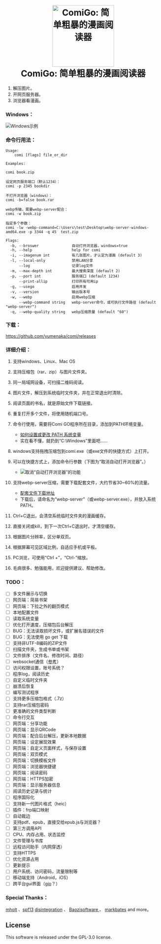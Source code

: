 
<h1 align="center">
  <img src="https://raw.githubusercontent.com/yumenaka/comi/master/icon.ico" alt="ComiGo: 简单粗暴的漫画阅读器" width="200">
  <br>ComiGo: 简单粗暴的漫画阅读器<br>
</h1>

1. 解压图片。  
2. 开网页服务器。
3. 浏览器看漫画。  

### Windows：

![Windows示例](https://www.yumenaka.net/wp-content/uploads/2020/08/sample.gif "Windows示例")  

### 命令行用法：
```
Usage:
	comi [flags] file_or_dir

Examples:

comi book.zip

设定网页服务端口（默认1234）：
comi -p 2345 bookdir

不打开浏览器（windows）：
comi -b=false book.rar

webp传输，需要webp-server配合：
comi -w book.zip

指定多个参数：
comi -lw -webp-command=C:\Users\test\Desktop\webp-server-windows-amd64.exe -p 3344 -q 45  test.zip

Flags:
  -b, --broswer               自动打开浏览器，windows=true
  -h, --help                  help for comi
  -i, --imagenum int          有几张图片，才认定为漫画 (default 3)
  -l, --local-only            禁用LAN分享
      --log                   记录log文件
  -m, --max-depth int         最大搜索深度 (default 2)
  -p, --port int              服务端口 (default 1234)
      --print-allip           打印所有可用ip
  -g, --usego                 启用并发
  -v, --version               输出版本号
  -w, --webp                  启用webp压缩
      --webp-command string   webp-server命令，或可执行文件路径 (default "webp-server")
  -q, --webp-quality string   webp压缩质量 (default "60")

```

### 下载：
https://github.com/yumenaka/comi/releases  

### 详细介绍：
1. 支持windows、Linux、Mac OS
2. 支持压缩包（rar、zip）与图片文件夹。
3. 同一局域网设备，可扫描二维码阅读。  
4. 图片文件，解压到系统临时文件夹，并在正常退出时清除。
5. 阅读页面的书名，就是原始文件下载链接。  
6. 重复打开多个文件，将使用随机端口号。  
7. 命令行使用，需要将Comi GO程序所在目录，添加到PATH环境变量。  

    - [如何设置或更改 PATH 系统变量](https://www.java.com/zh_CN/download/help/path.xml)
    - 实在看不懂，就扔到“C:\Windows”里面吧……
8. windows支持拖拽压缩包到comi.exe（或exe文件的快捷方式）上打开。  
9. 可以在快捷方式上，添加命令行参数（下图为“取消自动打开浏览器”。）
    - ![取消“自动打开浏览器”的功能](https://www.yumenaka.net/wp-content/uploads/2020/08/tips1.png "取消自动打开浏览器的功能")
10. 支持webp-server压缩，需要下载配套文件，大约节省30~60%的流量。
    - [配套文件下载地址](https://github.com/webp-sh/webp_server_go/releases/latest)
    - 下载后，请命名为“webp-server”（或webp-server.exe），并放入系统PATH。  
11. Ctrl+C退出，会清空系统临时文件夹的漫画缓存。  
12. 直接关闭或kill，到下一次Ctrl+C退出时，才清空缓存。  
13. 根据图片分辨率，区分单双页。   
14. 根据屏幕可见区域比例，自适应手机或平板。   
15. PC浏览，可使用“Ctrl +”，“Ctrl-”缩放。  
16. 毛病很多、勉强能用，欢迎提供建议、帮助修改。  

### TODO：
- [ ] 多文件展示与切换
- [ ] 网页端：简易书架
- [ ] 网页端：下拉之外的翻页模式
- [ ] 本地配置文件
- [ ] 读取系统变量
- [ ] 优化打开速度，压缩包后台解压
- [ ] BUG：无法读取损坏文件，或扩展名错误的文件
- [ ] BUG：无法使用 go get 下载
- [ ] 支持非UTF-8编码的ZIP文件
- [ ] 扫描文件夹，生成书单或书架
- [ ] 文件排序（文件名、修改时间、路径）
- [ ] websocket通信（[参考](https://github.com/Unrud/remote-touchpad)）
- [ ] 访问权限设置，账号系统？
- [ ] 程序log，阅读历史
- [ ] 自定义临时文件夹
- [ ] 崩溃后恢复
- [ ] 编写测试程序
- [ ] 支持更多压缩包格式（.7z）
- [ ] 支持rar压缩包密码
- [ ] 更准确的文件类型判断
- [ ] 命令行交互
- [ ] 网页端：分享功能
- [ ] 网页端：显示QRCode
- [ ] 网页端：配合后台解压，更新本地数据
- [ ] 网页端：设定展现效果
- [ ] 网页端：自定义页面样式，与保存设置
- [ ] 网页端：双页模式
- [ ] 网页端：切换模板文件
- [ ] 网页端：浏览器快捷键
- [ ] 网页端：阅读密码
- [ ] 网页端：HTTPS加密
- [ ] 网页端：显示服务器信息
- [ ] 阅读历史记录与统计
- [ ] 程序国际化
- [ ] 支持新一代图片格式（heic）
- [ ] 插件：frp端口映射
- [ ] 自动裁边
- [ ] 支持pdf、epub，直接交给epub.js与浏览器？
- [ ] 第三方调用API
- [ ] CPU、内存占用、状态监控
- [ ] 文件管理与书库
- [ ] 远程访问助手（内网穿透）
- [ ] 支持HTTPS
- [ ] 优化资源占用
- [ ] 更新提示
- [ ] 用户系统、访问密码，流量限制等
- [ ] 移动端支持（Android，iOS）
- [ ] 跨平台gui界面（[gio](https://gioui.org/)？）

### Special Thanks：
[mholt](https://github.com/mholt)  、[spf13](https://github.com/spf13)  [disintegration](https://github.com/disintegration)   、 [Baozisoftware ](https://github.com/Baozisoftware) 、 [markbates](github.com/markbates/pkger)  and more。

## License

This software is released under the GPL-3.0 license.